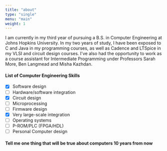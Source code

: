 ```yaml
---
title: "about"
type: "single"
menu: "main"
weight: 1
---
```


I am currently in my third year of pursuing a B.S. in Computer Engineering at 
Johns Hopkins University. In my two years of study, I have been exposed to
C and Java in my programming courses, as well as Cadence and LTSpice in my
VLSI and circuit design courses. I've also had the opportunity to work as a
course assistant for Intermediate Programming under Professors Sarah More,
Ben Langmead and Misha Kazhdan.

#### List of Computer Engineering Skills

* [x] Software design
* [ ] Hardware/software integration
* [x] Circuit design
* [ ] Microprocessing
* [ ] Firmware design
* [x] Very large-scale integration
* [ ] Operating systems
* [ ] P-ROM/PLC (FPGA/HDL)
* [ ] Personal Computer design

#### Tell me one thing that will be true about computers 10 years from now


